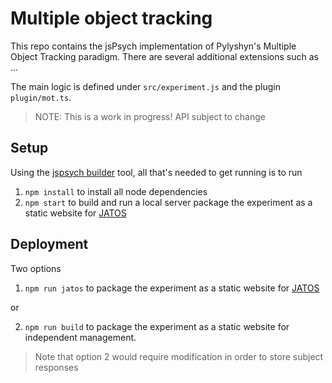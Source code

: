 # Multiple object tracking

This repo contains the jsPsych implementation of Pylyshyn's Multiple Object Tracking paradigm.
There are several additional extensions such as ...

The main logic is defined under `src/experiment.js` and the plugin `plugin/mot.ts`.

>NOTE: This is a work in progress! API subject to change

## Setup

Using the [jspsych builder](https://github.com/bjoluc/jspsych-builder) tool, all that's needed to get running is to run

1. `npm install` to install all node dependencies
2. `npm start` to build and run a local server package the experiment as a static website for [JATOS](https://www.jatos.org/)

<!-- TODO: add wget script to download stimuli into `assets` -->

## Deployment

Two options

1. `npm run jatos` to package the experiment as a static website for [JATOS](https://www.jatos.org/)

or 

2. `npm run build` to package the experiment as a static website for independent management. 

> Note that option 2 would require modification in order to store subject responses